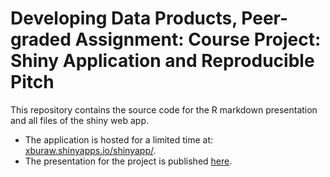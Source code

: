 # Developing Data Products, Peer-graded Assignment: Course Project: Shiny Application and Reproducible Pitch

This repository contains the source code for the R markdown presentation and all files of the shiny web app.

- The application is hosted for a limited time at: <a href="https://xburaw.shinyapps.io/shinyapp/" target="_blank">xburaw.shinyapps.io/shinyapp/</a>.
- The presentation for the project is published <a href="https://xburaw.github.io/ds-course9-project-w4/presentation.html" target="_blank">here</a>.
